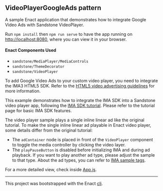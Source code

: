 ## VideoPlayerGoogleAds pattern

A sample Enact application that demonstrates how to integrate Google Video Ads with Sandstone VideoPlayer.

Run `npm install` then `npm run serve` to have the app running on [http://localhost:8080](http://localhost:8080), where you can view it in your browser.

#### Enact Components Used
- `sandstone/MediaPlayer/MediaControls`
- `sandstone/ThemeDecorator`
- `sandstone/VideoPlayer`

To add Google Video Ads to your custom video player, you need to integrate the IMA3 HTML5 SDK. Refer to the [HTML5 video advertising guidelines](https://support.google.com/adsense/answer/6391192?hl=en&ref_topic=1706004&sjid=6550346971434809951-AP) for more information.

This example demonstrates how to integrate the IMA SDK into a Sandstone video player app, following the [IMA SDK tutorial](https://developers.google.com/interactive-media-ads/docs/sdks/html5/client-side). Please refer to the tutorial page for basic IMA SDK features.

The video player sample plays a single inline linear ad like the original tutorial.
To make the single inline linear ad playable in Enact video player, some details differ from the original tutorial:
- The `adContainer` node is placed in front of the `VideoPlayer` component to toggle the media controller by clicking the video layer.
- The `playPauseButton` is disabled before initializing IMA and during ad playback.
If you want to play another ad type, please adjust the sample to that type.
About the ad types, you can refer to [IMA sample tags](https://developers.google.com/interactive-media-ads/docs/sdks/html5/client-side/tags).

For a more detailed view, check inside [App.js](src/App/App.js).

---

This project was bootstrapped with the Enact [cli](https://github.com/enactjs/cli).
